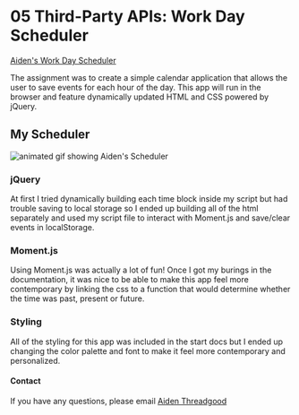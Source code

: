 # 05 Third-Party APIs: Work Day Scheduler

[Aiden's Work Day Scheduler](https://a-thread.github.io/Daily-Scheduler/)

The assignment was to create a simple calendar application that allows the user to save events for each hour of the day. This app will run in the browser and feature dynamically updated HTML and CSS powered by jQuery.

## My Scheduler
![animated gif showing Aiden's Scheduler](/assets/images/demo.gif)

### jQuery
At first I tried dynamically building each time block inside my script but had trouble saving to local storage so I ended up building all of the html separately and used my script file to interact with Moment.js and save/clear events in localStorage.

### Moment.js
Using Moment.js was actually a lot of fun! Once I got my burings in the documentation, it was nice to be able to make this app feel more contemporary by linking the css to a function that would determine whether the time was past, present or future. 

### Styling
All of the styling for this app was included in the start docs but I ended up changing the color palette and font to make it feel more contemporary and personalized.

#### Contact
If you have any questions, please email [Aiden Threadgood](mailto:aiden.threadgoode@gmail.com)